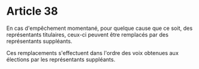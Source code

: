 # Article 38

En cas d'empêchement momentané, pour quelque cause que ce soit, des représentants titulaires, ceux-ci peuvent être remplacés par des représentants suppléants.

Ces remplacements s'effectuent dans l'ordre des voix obtenues aux élections par les représentants suppléants.
